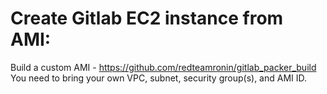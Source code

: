 # Create Gitlab EC2 instance from AMI:</br>
Build a custom AMI - https://github.com/redteamronin/gitlab_packer_build</br>
You need to bring your own VPC, subnet, security group(s), and AMI ID.
